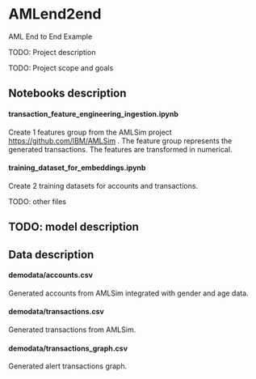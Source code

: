# AMLend2end
AML End to End Example

TODO: Project description

TODO: Project scope and goals

## Notebooks description


#### transaction_feature_engineering_ingestion.ipynb
Create 1 features group from the AMLSim project https://github.com/IBM/AMLSim .
The feature group represents the generated transactions. 
The features are transformed in numerical.

#### training_dataset_for_embeddings.ipynb
Create 2 training datasets for accounts and transactions.

TODO: other files

## TODO: model description

## Data description

#### demodata/accounts.csv
Generated accounts from AMLSim integrated with gender and age data.

#### demodata/transactions.csv
Generated transactions from AMLSim.

#### demodata/transactions_graph.csv
Generated alert transactions graph.
